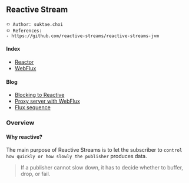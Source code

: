 ## Reactive Stream

```
ㅁ Author: suktae.choi
ㅁ References:
- https://github.com/reactive-streams/reactive-streams-jvm
```

#### Index

- [Reactor](reactor)
- [WebFlux](web-flux)

#### Blog

- [Blocking to Reactive](<http://wiki.sys4u.co.kr/pages/viewpage.action?pageId=7766994#id-%EC%97%B0%EC%8A%B5%EB%AC%B8%EC%A0%9C%EB%A1%9C%EB%B0%B0%EC%9B%8C%EB%B3%B4%EB%8A%94Reactor-11.BlockingtoReactive>)
- [Proxy server with WebFlux](https://translate.googleusercontent.com/translate_c?depth=1&hl=ko&rurl=translate.google.co.kr&sl=ja&sp=nmt4&tl=en&u=https://kazuhira-r.hatenablog.com/entry/20180408/1523190124&xid=17259,15700023,15700186,15700190,15700248,15700253&usg=ALkJrhgdKV2YylUpbK6DdnJCS77pUGhknA)
- [Flux sequence](https://www.baeldung.com/flux-sequences-reactor)

### Overview

#### Why reactive?

The main purpose of Reactive Streams is to let the subscriber to `control how quickly or how slowly the publisher` produces data.

> If a publisher cannot slow down, it has to decide whether to buffer, drop, or fail.

